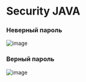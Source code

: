 # Security JAVA
### Неверный пароль
![image](https://github.com/bombermon/JAVA/assets/71629856/c468307e-9e87-497a-8c19-206a4b3d9015)

### Верный пароль
![image](https://github.com/bombermon/JAVA/assets/71629856/04e2e93e-5071-4336-a07d-b8092afb5194)
